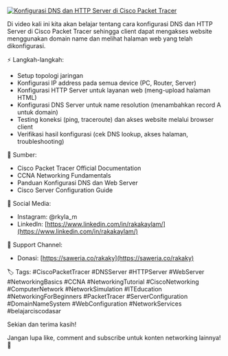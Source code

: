 <p align="left">

  <a href="https://youtu.be/i1sJ_LpxjoE?si=faJUqfJvSaFJiBoZ">


<img src="https://ytcards.demolab.com/?id=i1sJ_LpxjoE&title=Konfigurasi+DNS+dan+HTTP+Server+di+Cisco+Packet+Tracer&lang=en&timestamp=1753290000&background_color=%230d1117&title_color=%23ffffff&stats_color=%23dedede&max_title_lines=1&width=350&border_radius=8" alt="Konfigurasi DNS dan HTTP Server di Cisco Packet Tracer" />


  </a>

</p>

Di video kali ini kita akan belajar tentang cara konfigurasi DNS dan HTTP Server di Cisco Packet Tracer sehingga client dapat mengakses website menggunakan domain name dan melihat halaman web yang telah dikonfigurasi.

⚡ Langkah-langkah:

* Setup topologi jaringan
* Konfigurasi IP address pada semua device (PC, Router, Server)
* Konfigurasi HTTP Server untuk layanan web (meng-upload halaman HTML)
* Konfigurasi DNS Server untuk name resolution (menambahkan record A untuk domain)
* Testing koneksi (ping, traceroute) dan akses website melalui browser client
* Verifikasi hasil konfigurasi (cek DNS lookup, akses halaman, troubleshooting)

🔗 Sumber:

* Cisco Packet Tracer Official Documentation
* CCNA Networking Fundamentals
* Panduan Konfigurasi DNS dan Web Server
* Cisco Server Configuration Guide

📱 Social Media:

* Instagram: @rkyla\_m
* LinkedIn: [https://www.linkedin.com/in/rakakaylam/](https://www.linkedin.com/in/rakakaylam/)

💝 Support Channel:

* Donasi: [https://saweria.co/rakaky](https://saweria.co/rakaky)

🏷️ Tags: #CiscoPacketTracer #DNSServer #HTTPServer #WebServer #NetworkingBasics #CCNA #NetworkingTutorial #CiscoNetworking #ComputerNetwork #NetworkSimulation #ITEducation #NetworkingForBeginners #PacketTracer #ServerConfiguration #DomainNameSystem #WebConfiguration #NetworkServices #belajarciscodasar

Sekian dan terima kasih!

Jangan lupa like, comment and subscribe untuk konten networking lainnya! 🚀
